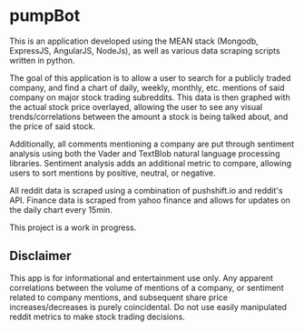 # pumpBot

This is an application developed using the MEAN stack (Mongodb, ExpressJS, AngularJS, NodeJs), as well as various data scraping scripts written in python.

The goal of this application is to allow a user to search for a publicly traded company, and find a chart of daily, weekly, monthly, etc. mentions of said company on major stock trading subreddits. This data is then graphed with the actual stock price overlayed, allowing the user to see any visual trends/correlations between the amount a stock is being talked about, and the price of said stock.

Additionally, all comments mentioning a company are put through sentiment analysis using both the Vader and TextBlob natural language processing libraries. Sentiment analysis adds an additional metric to compare, allowing users to sort mentions by positive, neutral, or negative.

All reddit data is scraped using a combination of pushshift.io and reddit's API. Finance data is scraped from yahoo finance and allows for updates on the daily chart every 15min.

This project is a work in progress.

## Disclaimer

This app is for informational and entertainment use only. Any apparent correlations between the volume of mentions of a company, or sentiment related to company mentions, and subsequent share price increases/decreases is purely coincidental. Do not use easily manipulated reddit metrics to make stock trading decisions. 